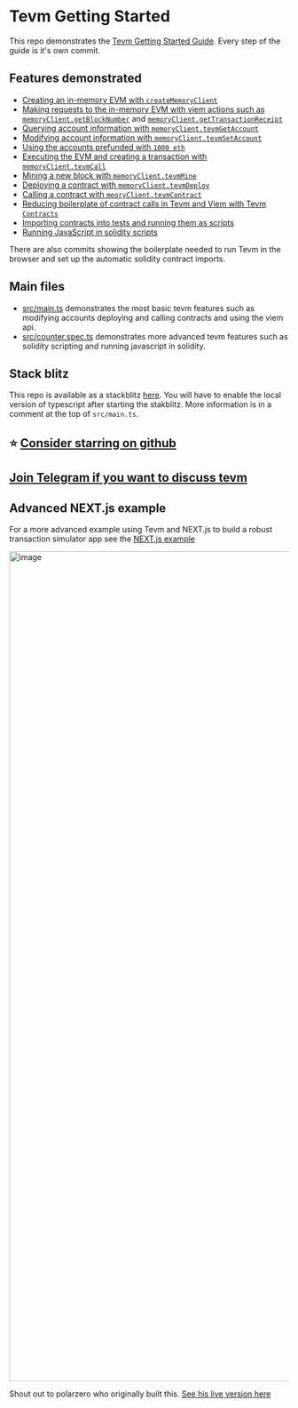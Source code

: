 # Tevm Getting Started

This repo demonstrates the [Tevm Getting Started Guide](https://tevm.sh/getting-started/getting-started/). Every step of the guide is it's own commit.

## Features demonstrated

- [Creating an in-memory EVM with `createMemoryClient`](https://github.com/evmts/quick-start/commit/14cc9ae57fdec784f9d779010b91df9b6935055a)
- [Making requests to the in-memory EVM with viem actions such as `memoryClient.getBlockNumber`](https://github.com/evmts/quick-start/commit/3ce876cb27022befebc22f64562afacc125da078) and [`memoryClient.getTransactionReceipt`](https://github.com/evmts/quick-start/commit/d3371fbec7e3ed5e8da7b6447c0845127a4bb064)
- [Querying account information with `memoryClient.tevmGetAccount`](https://github.com/evmts/quick-start/commit/6cf495c4ca5bfceeb1c21a0cf31f206458241791)
- [Modifying account information with `memoryClient.tevmSetAccount`](https://github.com/evmts/quick-start/commit/8079d4afcbb8f6494bab4100bf0d17109f3cf923)
- [Using the accounts prefunded with `1000 eth`](https://github.com/evmts/quick-start/commit/b00e2c3489c3dc2d38b7d31dc5d4d4fd25c0f622)
- [Executing the EVM and creating a transaction with `memoryClient.tevmCall`](https://github.com/evmts/quick-start/commit/831ad06fa7c7143a351edda0b02741048bd623d7)
- [Mining a new block with `memoryClient.tevmMine`](https://github.com/evmts/quick-start/commit/7418a4afc503335804bdc66834f4bda75d21631a)
- [Deploying a contract with `memoryClient.tevmDeploy`](https://github.com/evmts/quick-start/commit/dbbeb75ec1006d1639169b227858a819b37ffd53)
- [Calling a contract with `meoryClient.tevmContract`](https://github.com/evmts/quick-start/commit/9ca7d45a3004b5c4f362edab91b245b8955af4ee)
- [Reducing boilerplate of contract calls in Tevm and Viem with Tevm `Contracts`](https://github.com/evmts/quick-start/commit/aed4d8a4bcdbcda526da159402f138d44f628ad8)
- [Importing contracts into tests and running them as scripts](https://github.com/evmts/quick-start/commit/de0b4ace7cb192dc86e6d4fe7a36d847b7944853)
- [Running JavaScript in solidity scripts](https://github.com/evmts/quick-start/commit/2551ecb01eb5a01863b4b9a58592c7ebb256491b)

There are also commits showing the boilerplate needed to run Tevm in the browser and set up the automatic solidity contract imports.

## Main files

- [src/main.ts](./src/main.ts) demonstrates the most basic tevm features such as modifying accounts deploying and calling contracts and using the viem api.
- [src/counter.spec.ts](./src/counter.spec.ts) demonstrates more advanced tevm features such as solidity scripting and running javascript in solidity.

## Stack blitz

This repo is available as a stackblitz [here](https://stackblitz.com/~/github.com/evmts/quick-start?file=src/main.ts). You will have to enable the local version of typescript after starting the stakblitz. More information is in a comment at the top of `src/main.ts`.

## ⭐ [Consider starring on github](https://github.com/evmts/tevm-monorepo)

## [Join Telegram if you want to discuss tevm](https://t.me/+ANThR9bHDLAwMjUx)

## Advanced NEXT.js example

For a more advanced example using Tevm and NEXT.js to build a robust transaction simulator app see the [NEXT.js example](https://github.com/evmts/tevm-monorepo/tree/main/examples/next)

<img width="1494" alt="image" src="https://github.com/evmts/quick-start/assets/35039927/b7fca77e-9542-42ad-894a-3fe5eb838fed">


Shout out to polarzero who originally built this. [See his live version here](https://svvy.sh/)
